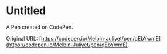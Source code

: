 # Untitled

A Pen created on CodePen.

Original URL: [https://codepen.io/Melbin-Juliyet/pen/qEbYwmE](https://codepen.io/Melbin-Juliyet/pen/qEbYwmE).

